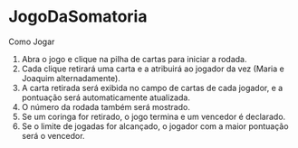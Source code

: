 # JogoDaSomatoria
 
Como Jogar
1. Abra o jogo e clique na pilha de cartas para iniciar a rodada.
2. Cada clique retirará uma carta e a atribuirá ao jogador da vez (Maria e Joaquim alternadamente).
3. A carta retirada será exibida no campo de cartas de cada jogador, e a pontuação será automaticamente atualizada.
4. O número da rodada também será mostrado.
5. Se um coringa for retirado, o jogo termina e um vencedor é declarado.
6. Se o limite de jogadas for alcançado, o jogador com a maior pontuação será o vencedor.

